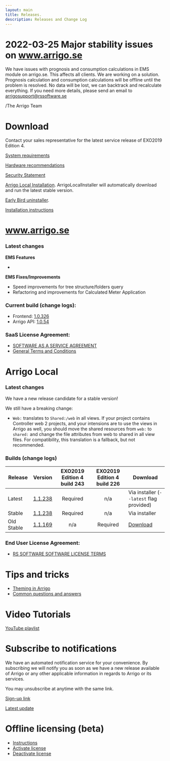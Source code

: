 ```yaml
---
layout: main
title: Releases.
description: Releases and Change Log
---
```

# 2022-03-25 Major stability issues on www.arrigo.se
We have issues with prognosis and consumption calculations in EMS module on arrigo.se. This affects all clients. We are working on a solution.
Prognosis calculation and consumption calculations will be offline until the problem is resolved.
No data will be lost, we can backtrack and recalculate everything.
If you need more details, please send an email to arrigosupport@rssoftware.se

/The Arrigo Team

# Download

Contact your sales representative for the latest service release of EXO2019 Edition 4.

[System requirements](./systemrequirements.md)

[Hardware recommendations](./hardware_recommendations.md)

[Security Statement](./securitystatement.md)

[Arrigo Local Installation](https://arrigo.blob.core.windows.net/arrigo/ArrigoLocalInstaller.exe). ArrigoLocalInstaller will automatically download and run the latest stable version.

[Early Bird uninstaller](https://arrigo.blob.core.windows.net/arrigo/ArrigoEarlybirdUninstaller-1.0.19.exe).

[Installation instructions](./prereq.md)

# www.arrigo.se
### Latest changes

**EMS Features**

-

**EMS Fixes/Improvements**
- Speed improvements for tree structure/folders query
- Refactoring and improvements for Calculated Meter Application

### Current build (change logs): 
- Frontend: [1.0.326](./frontend.html#10326)
- Arrigo API: [1.0.54](./arrigoapi.html#1054)

### SaaS License Agreement: 
- [SOFTWARE AS A SERVICE AGREEMENT](./RS_SaaS-Terms%2024-03-2021.pdf)
- [General Terms and Conditions](./2019%20-%20Eng%20IT%20Services%202014.pdf)


# Arrigo Local
### Latest changes
We have a new release candidate for a stable version!

We still have a breaking change: 
- `Web:` translates to `Shared:/web` in all views. If your project contains Controller web 2 projects, and your intensions are to use the views in Arrigo as well, you should move the shared resources from `web:` to `shared:` and change the file attributes from web to shared in all view files. For compatibility, this translation is a fallback, but not recommended.

### Builds (change logs)

| Release                  | Version                                      | EXO2019 Edition 4 build 243 | EXO2019 Edition 4 build 226 | Download                                                     |
| ------------------------ | -------------------------------------------- | :-------------------------: | :-------------------------: | ------------------------------------------------------------ |
| Latest                   | [1.1.238](./arrigolocalinstaller.html#11238) |          Required           |             n/a             | Via installer (`--latest` flag provided)                     |
| Stable               | [1.1.238](./arrigolocalinstaller.html#11238) |             Required             |          n/a           | Via installer                                                |
| Old Stable               | [1.1.169](./arrigolocalinstaller.html#11169) |             n/a             |          Required           | [Download](https://arrigo.blob.core.windows.net/arrigo/stable/ArrigoLocalInstaller-Exo_EXO2019Edition4_226-1.1.169.exe)|

### End User License Agreement: 
- [RS SOFTWARE SOFTWARE LICENSE TERMS](./RS_EULA_%203-04-2021%20_for%20distributionGeneric.pdf)


# Tips and tricks

- [Theming in Arrigo](./theme_arrigo.md)
- [Common questions and answers](./support/index.md)

# Video Tutorials

[YouTube playlist](https://www.youtube.com/playlist?list=PLi1Lr1f_Ih7z9Cg7ZH_zZYBwdyMvfj6nq)

# Subscribe to notifications

We have an automated notification service for your convenience. By subscribing we will notify you as soon as we have a new release available of Arrigo or any other applicable information in regards to Arrigo or its services.

You may unsubscribe at anytime with the same link.

[Sign-up link](http://eepurl.com/hTdlmX)

[Latest update](https://mailchi.mp/a055d48c7233/final-test-arrigo-update-8985397)



# Offline licensing (beta)

- [Instructions](./offline_licensing.md)
- [Activate license](https://www.activationportal.me/selfservice/activation.aspx?Type=1&cid=7544&pid=9211&lang=en-US)
- [Deactivate license](https://www.activationportal.me/selfservice/deactivation.aspx?Type=2&cid=7544&pid=9211&lang=en-US)

